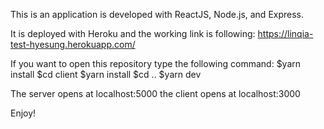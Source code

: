 This is an application is developed with ReactJS, Node.js, and Express.

It is deployed with Heroku and the working link is following:
https://linqia-test-hyesung.herokuapp.com/

If you want to open this repository type the following command:
$yarn install
$cd client
$yarn install
$cd ..
$yarn dev

The server opens at localhost:5000
the client opens at localhost:3000

Enjoy!